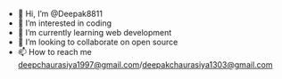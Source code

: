 - 👋 Hi, I’m @Deepak8811
- 👀 I’m interested in coding
- 🌱 I’m currently learning web development
- 💞️ I’m looking to collaborate on open source
- 📫 How to reach me deepchaurasiya1997@gmail.com/deepakchaurasiya1303@gmail.com

